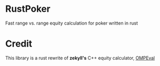 # RustPoker

Fast range vs. range equity calculation for poker written in rust

# Credit

This library is a rust rewrite of **zekyll's** C++ equity calculator, [OMPEval](https://github.com/zekyll/OMPEval)

